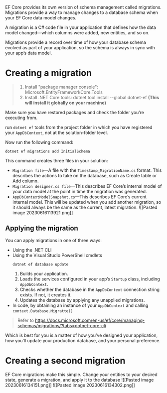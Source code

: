 EF Core provides its own version of schema management called migrations.
Migrations provide a way to manage changes to a database schema when your EF Core data model changes.

A migration is a C# code file in your application that defines how the data model changed—which columns were added, new entities, and so on.

Migrations provide a record over time of how your database schema evolved as part of your application, so the schema is always in sync with your app’s data model.

# Creating a migration
>1. Install "package manager console": Microsoft.EntityFrameworkCore.Tools
>2. Install .NET Core tools: dotnet tool install --global dotnet-ef **(This will install it globally on your machine)**

Make sure you have restored packages and check the folder you’re executing from.

run `dotnet ef` tools from the project folder in which you have registered your `AppDbContext`, not at the solution-folder level.

Now run the following command:
```
dotnet ef migrations add InitialSchema
```

This command creates three files in your solution:
- `Migration file`—A file with the `Timestamp_MigrationName.cs` format. This describes the actions to take on the database, such as Create table or Add column.
- `Migration designer.cs file`—This describes EF Core’s internal model of your data model at the point in time the migration was generated.
- `AppDbContextModelSnapshot.cs`—This describes EF Core’s current internal model. This will be updated when you add another migration, so it should always be the same as the current, latest migration.
![[Pasted image 20230616113921.png]]

## Applying the migration
You can apply migrations in one of three ways:
- Using the .NET CLI
- Using the Visual Studio PowerShell cmdlets
	```
	dotnet ef database update
	```
	1. Builds your application.
	2.  Loads the services configured in your app’s `Startup` class, including `AppDbContext`.
	3. Checks whether the database in the `AppDbContext` connection string exists. If not, it creates it.
	4. Updates the database by applying any unapplied migrations.
- In code, by obtaining an instance of your `AppDbContext` and calling `context.Database.Migratte()` 

> Refer to https://docs.microsoft.com/en-us/ef/core/managing-schemas/migrations/?tabs=dotnet-core-cli

Which is best for you is a matter of how you’ve designed your application, how you’ll update your production database, and your personal preference.


# Creating a second migration
EF Core migrations make this simple. Change your entities to your desired state, generate a migration, and apply it to the database
![[Pasted image 20230616134151.png]]
![[Pasted image 20230616134302.png]]

